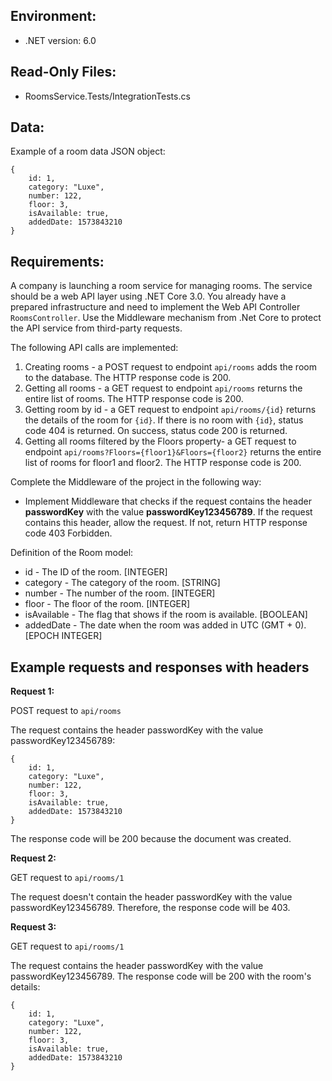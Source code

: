 ## Environment:  
- .NET version: 6.0

## Read-Only Files:   
- RoomsService.Tests/IntegrationTests.cs

## Data:  
Example of a room data JSON object:
```
{
    id: 1,
    category: "Luxe",
    number: 122,
    floor: 3,
    isAvailable: true,
    addedDate: 1573843210
}    
```

## Requirements:

A company is launching a room service for managing rooms. The service should be a web API layer using .NET Core 3.0. You already have a prepared infrastructure and need to implement the Web API Controller `RoomsController`. Use the Middleware mechanism from .Net Core to protect the API service from third-party requests.



The following API calls are implemented:

1. Creating rooms - a POST request to endpoint `api/rooms` adds the room to the database. The HTTP response code is 200.
2. Getting all rooms - a GET request to endpoint `api/rooms` returns the entire list of rooms. The HTTP response code is 200.
3. Getting room by id - a GET request to endpoint `api/rooms/{id}` returns the details of the room for `{id}`. If there is no room with `{id}`, status code 404 is returned. On success, status code 200 is returned.
4. Getting all rooms filtered by the Floors property- a GET request to endpoint `api/rooms?Floors={floor1}&Floors={floor2}` returns the entire list of rooms for floor1 and floor2. The HTTP response code is 200.



Complete the Middleware of the project in the following way:

- Implement Middleware that checks if the request contains the header **passwordKey** with the value **passwordKey123456789**. If the request contains this header, allow the request. If not, return HTTP response code 403 Forbidden.



Definition of the Room model:
+ id - The ID of the room. [INTEGER]
+ category - The category of the room. [STRING]
+ number - The number of the room. [INTEGER]
+ floor - The floor of the room. [INTEGER]
+ isAvailable - The flag that shows if the room is available. [BOOLEAN]
+ addedDate - The date when the room was added in UTC (GMT + 0). [EPOCH INTEGER]


## Example requests and responses with headers


**Request 1:**

POST request to `api/rooms`

The request contains the header passwordKey with the value passwordKey123456789:
```
{
    id: 1,
    category: "Luxe",
    number: 122,
    floor: 3,
    isAvailable: true,
    addedDate: 1573843210
}    
```

The response code will be 200 because the document was created.


**Request 2:**

GET request to `api/rooms/1`

The request doesn't contain the header passwordKey with the value passwordKey123456789. Therefore, the response code will be 403.



**Request 3:**

GET request to `api/rooms/1`

The request contains the header passwordKey with the value passwordKey123456789. The response code will be 200 with the room's details:
```
{
    id: 1,
    category: "Luxe",
    number: 122,
    floor: 3,
    isAvailable: true,
    addedDate: 1573843210
}    
```
